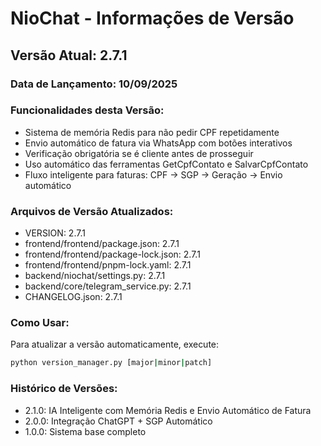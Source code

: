 # NioChat - Informações de Versão

## Versão Atual: 2.7.1

### Data de Lançamento: 10/09/2025

### Funcionalidades desta Versão:
- Sistema de memória Redis para não pedir CPF repetidamente
- Envio automático de fatura via WhatsApp com botões interativos
- Verificação obrigatória se é cliente antes de prosseguir
- Uso automático das ferramentas GetCpfContato e SalvarCpfContato
- Fluxo inteligente para faturas: CPF → SGP → Geração → Envio automático

### Arquivos de Versão Atualizados:
- VERSION: 2.7.1
- frontend/frontend/package.json: 2.7.1
- frontend/frontend/package-lock.json: 2.7.1
- frontend/frontend/pnpm-lock.yaml: 2.7.1
- backend/niochat/settings.py: 2.7.1
- backend/core/telegram_service.py: 2.7.1
- CHANGELOG.json: 2.7.1

### Como Usar:
Para atualizar a versão automaticamente, execute:
```bash
python version_manager.py [major|minor|patch]
```

### Histórico de Versões:
- 2.1.0: IA Inteligente com Memória Redis e Envio Automático de Fatura
- 2.0.0: Integração ChatGPT + SGP Automático
- 1.0.0: Sistema base completo
